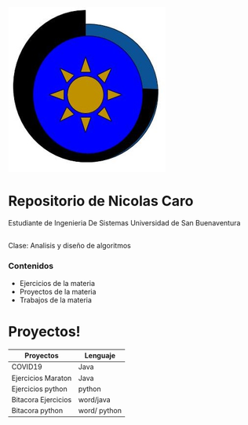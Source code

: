 ![alt text](https://github.com/NicolasCaro17/Analysis-and-desing-of-algorithms/blob/master/imagen.jpg) 

# Repositorio de Nicolas Caro 
Estudiante de Ingenieria De Sistemas Universidad de San Buenaventura
##
Clase: Analisis y diseño de algoritmos

### Contenidos
- Ejercicios de la materia 
- Proyectos de la materia
- Trabajos de la materia

# Proyectos!
| Proyectos |  Lenguaje |
| ------ |   ------ |
| COVID19 | Java |
|Ejercicios Maraton|Java |
|Ejercicios python | python|
|Bitacora Ejercicios| word/java |
|Bitacora python | word/ python|
